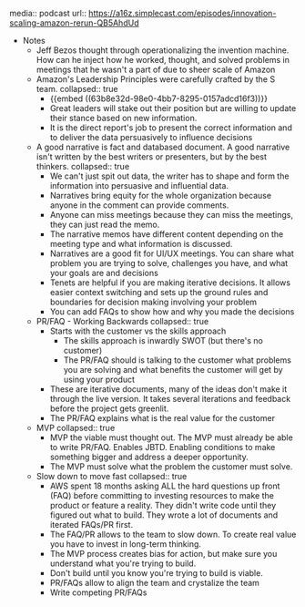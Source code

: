 media:: podcast
url:: https://a16z.simplecast.com/episodes/innovation-scaling-amazon-rerun-QB5AhdUd

- Notes
	- Jeff Bezos thought through operationalizing the invention machine. How can he inject how he worked, thought, and solved problems in meetings that he wasn't a part of due to sheer scale of Amazon
	- Amazon's Leadership Principles were carefully crafted by the S team.
	  collapsed:: true
		- {{embed ((63b8e32d-98e0-4bb7-8295-0157adcd16f3))}}
		- Great leaders will stake out their position but are willing to update their stance based on new information.
		- It is the direct report's job to present the correct information and to deliver the data persuasively to influence decisions
	- A good narrative is fact and databased document. A good narrative isn't written by the best writers or presenters, but by the best thinkers.
	  collapsed:: true
		- We can't just spit out data, the writer has to shape and form the information into persuasive and influential data.
		- Narratives bring equity for the whole organization because anyone in the comment can provide comments.
		- Anyone can miss meetings because they can miss the meetings, they can just read the memo.
		- The narrative memos have different content depending on the meeting type and what information is discussed.
		- Narratives are a good fit for UI/UX meetings. You can share what problem you are trying to solve, challenges you have, and what your goals are and decisions
		- Tenets are helpful if you are making iterative decisions. It allows easier context switching and sets up the ground rules and boundaries for decision making involving your problem
		- You can add FAQs to show how and why you made the decisions
	- PR/FAQ - Working Backwards
	  collapsed:: true
		- Starts with the customer vs the skills approach
			- The skills approach is inwardly SWOT (but there's no customer)
			- The PR/FAQ should is talking to the customer what problems you are solving and what benefits the customer will get by using your product
		- These are iterative documents, many of the ideas don't make it through the live version. It takes several iterations and feedback before the project gets greenlit.
		- The PR/FAQ explains what is the real value for the customer
	- MVP
	  collapsed:: true
		- MVP the viable must thought out. The MVP must already be able to write PR/FAQ. Enables JBTD. Enabling conditions to make something bigger and address a deeper opportunity.
		- The MVP must solve what the problem the customer must solve.
	- Slow down to move fast
	  collapsed:: true
		- AWS spent 18 months asking ALL the hard questions up front (FAQ) before committing to investing resources to make the product or feature a reality. They didn't write code until they figured out what to build. They wrote a lot of documents and iterated FAQs/PR first.
		- The FAQ/PR allows to the team to slow down. To create real value you have to invest in long-term thinking.
		- The MVP process creates bias for action, but make sure you understand what you're trying to build.
		- Don't build until you know you're trying to build is viable.
		- PR/FAQs allow to align the team and crystalize the team
		- Write competing PR/FAQs